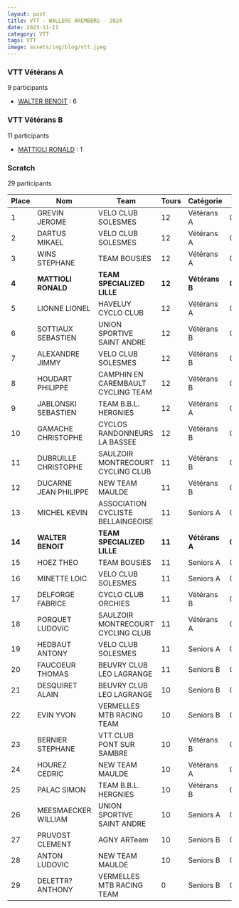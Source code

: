 ```yaml
---
layout: post
title: VTT - WALLERS AREMBERG - 2024
date: 2023-11-11
category: VTT
tags: VTT
image: assets/img/blog/vtt.jpeg
---
```


### VTT Vétérans A
9 participants
- [WALTER BENOIT](https://teamspecializedlille.github.io/works/walterbenoit) : 6

### VTT Vétérans B
11 participants
- [MATTIOLI RONALD](https://teamspecializedlille.github.io/works/mattiolironald) : 1

### Scratch
29 participants

| Place | Nom | Team | Tours | Catégorie | Temps |
|---|---|---|---|---|---|
| 1 | GREVIN JEROME | VELO CLUB SOLESMES | 12 | Vétérans A | 0:47:22 | 
| 2 | DARTUS MIKAEL | VELO CLUB SOLESMES | 12 | Vétérans A | 0:48:36 | 
| 3 | WINS STEPHANE | TEAM BOUSIES | 12 | Vétérans A | 0:48:54 | 
| **4** | **MATTIOLI RONALD** | **TEAM SPECIALIZED LILLE** | **12** | **Vétérans B** | **0:49:1** | 
| 5 | LIONNE LIONEL | HAVELUY CYCLO CLUB | 12 | Vétérans A | 0:49:36 | 
| 6 | SOTTIAUX SEBASTIEN | UNION SPORTIVE SAINT ANDRE | 12 | Vétérans B | 0:50:0 | 
| 7 | ALEXANDRE JIMMY | VELO CLUB SOLESMES | 12 | Vétérans B | 0:50:2 | 
| 8 | HOUDART PHILIPPE | CAMPHIN EN CAREMBAULT CYCLING TEAM | 12 | Vétérans B | 0:51:11 | 
| 9 | JABLONSKI SEBASTIEN | TEAM B.B.L. HERGNIES | 12 | Vétérans A | 0:51:28 | 
| 10 | GAMACHE CHRISTOPHE | CYCLOS RANDONNEURS LA BASSEE | 12 | Vétérans B | 0:51:29 | 
| 11 | DUBRUILLE CHRISTOPHE | SAULZOIR MONTRECOURT CYCLING CLUB | 11 | Vétérans B | 0:47:37 | 
| 12 | DUCARNE JEAN PHILIPPE | NEW TEAM MAULDE | 11 | Vétérans B | 0:49:21 | 
| 13 | MICHEL KEVIN | ASSOCIATION CYCLISTE BELLAINGEOISE | 11 | Seniors A | 0:49:49 | 
| **14** | **WALTER BENOIT** | **TEAM SPECIALIZED LILLE** | **11** | **Vétérans A** | **0:50:36** | 
| 15 | HOEZ THEO | TEAM BOUSIES | 11 | Seniors A | 0:50:54 | 
| 16 | MINETTE LOIC | VELO CLUB SOLESMES | 11 | Seniors A | 0:51:15 | 
| 17 | DELFORGE FABRICE | CYCLO CLUB ORCHIES | 11 | Vétérans B | 0:51:20 | 
| 18 | PORQUET LUDOVIC | SAULZOIR MONTRECOURT CYCLING CLUB | 11 | Vétérans A | 0:51:39 | 
| 19 | HEDBAUT ANTONY | VELO CLUB SOLESMES | 11 | Seniors A | 0:53:3 | 
| 20 | FAUCOEUR THOMAS | BEUVRY CLUB LEO LAGRANGE | 11 | Seniors B | 0:53:47 | 
| 21 | DESQUIRET ALAIN | BEUVRY CLUB LEO LAGRANGE | 10 | Seniors B | 0:50:3 | 
| 22 | EVIN YVON | VERMELLES MTB RACING TEAM | 10 | Seniors B | 0:50:46 | 
| 23 | BERNIER STEPHANE | VTT  CLUB PONT SUR SAMBRE | 10 | Vétérans B | 0:50:48 | 
| 24 | HOUREZ CEDRIC | NEW TEAM MAULDE | 10 | Vétérans A | 0:50:50 | 
| 25 | PALAC SIMON | TEAM B.B.L. HERGNIES | 10 | Vétérans B | 0:51:19 | 
| 26 | MEESMAECKER WILLIAM | UNION SPORTIVE SAINT ANDRE | 10 | Seniors A | 0:51:29 | 
| 27 | PRUVOST CLEMENT | AGNY ARTeam | 10 | Seniors B | 0:51:37 | 
| 28 | ANTON LUDOVIC | NEW TEAM MAULDE | 10 | Seniors B | 0:53:34 | 
| 29 | DELETTR? ANTHONY | VERMELLES MTB RACING TEAM | 0 | Seniors B | 0:38:53 | 
